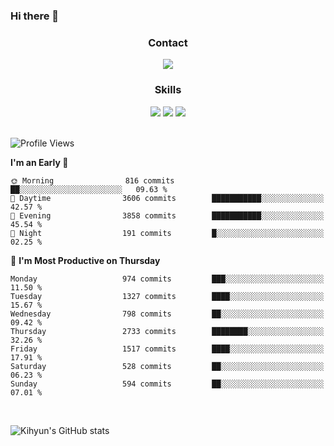 ### Hi there 👋

<!--
**Key5771/Key5771** is a ✨ _special_ ✨ repository because its `README.md` (this file) appears on your GitHub profile.

Here are some ideas to get you started:

- 🔭 I’m currently working on ...
- 🌱 I’m currently learning ...
- 👯 I’m looking to collaborate on ...
- 🤔 I’m looking for help with ...
- 💬 Ask me about ...
- 📫 How to reach me: ...
- 😄 Pronouns: ...
- ⚡ Fun fact: ...
-->

<h3 align="center">Contact</h3>
<div align="center">
  <a href="mailto:ksj57715@gmail.com"><img src="https://img.shields.io/badge/Gmail-D14836?style=for-the-badge&logo=gmail&logoColor=white"/></a>
</div>

<h3 align="center">Skills</h3>
<div align="center">
  <img src="https://img.shields.io/badge/iOS-000000?style=for-the-badge&logo=ios&logoColor=white"/>
  <img src="https://img.shields.io/badge/Swift-FA7343?style=for-the-badge&logo=swift&logoColor=white"/>
  <img src="https://img.shields.io/badge/Xcode-007ACC?style=for-the-badge&logo=Xcode&logoColor=white"/>
</div>

<br>

<!--START_SECTION:waka-->
![Profile Views](http://img.shields.io/badge/Profile%20Views-19-blue)

**I'm an Early 🐤** 

```text
🌞 Morning                816 commits         ██░░░░░░░░░░░░░░░░░░░░░░░   09.63 % 
🌆 Daytime                3606 commits        ███████████░░░░░░░░░░░░░░   42.57 % 
🌃 Evening                3858 commits        ███████████░░░░░░░░░░░░░░   45.54 % 
🌙 Night                  191 commits         █░░░░░░░░░░░░░░░░░░░░░░░░   02.25 % 
```
📅 **I'm Most Productive on Thursday** 

```text
Monday                   974 commits         ███░░░░░░░░░░░░░░░░░░░░░░   11.50 % 
Tuesday                  1327 commits        ████░░░░░░░░░░░░░░░░░░░░░   15.67 % 
Wednesday                798 commits         ██░░░░░░░░░░░░░░░░░░░░░░░   09.42 % 
Thursday                 2733 commits        ████████░░░░░░░░░░░░░░░░░   32.26 % 
Friday                   1517 commits        ████░░░░░░░░░░░░░░░░░░░░░   17.91 % 
Saturday                 528 commits         ██░░░░░░░░░░░░░░░░░░░░░░░   06.23 % 
Sunday                   594 commits         ██░░░░░░░░░░░░░░░░░░░░░░░   07.01 % 
```



<!--END_SECTION:waka-->

<br>


![Kihyun's GitHub stats](https://github-readme-stats.vercel.app/api?username=key5771&show_icons=true&theme=radical)
